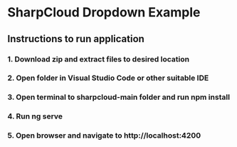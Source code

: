 # SharpCloud Dropdown Example

## Instructions to run application

### 1. Download zip and extract files to desired location 

### 2. Open folder in Visual Studio Code or other suitable IDE

### 3. Open terminal to sharpcloud-main folder and run npm install

### 4. Run ng serve 

### 5. Open browser and navigate to http://localhost:4200
